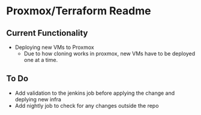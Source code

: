 # Proxmox/Terraform Readme

## Current Functionality

- Deploying new VMs to Proxmox
  - Due to how cloning works in proxmox, new VMs have to be deployed one at a time.

## To Do

- Add validation to the jenkins job before applying the change and deplying new infra
- Add nightly job to check for any changes outside the repo